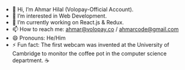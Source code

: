- 👋 Hi, I’m Ahmar Hilal (Volopay-Official Account).
- 👀 I’m interested in Web Development.
- 🌱 I’m currently working on React.js & Redux.
- 📫 How to reach me: ahmar@volopay.co / ahmarcode@gmail.com
- 😄 Pronouns: He/Him
- ⚡ Fun fact: The first webcam was invented at the University of Cambridge to monitor the coffee pot in the computer science department. ☕

<!---
ahmar-volopay/ahmar-volopay is a ✨ special ✨ repository because its `README.md` (this file) appears on your GitHub profile.
You can click the Preview link to take a look at your changes.
--->
